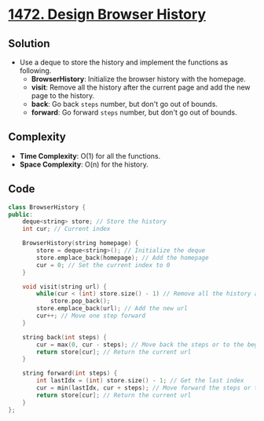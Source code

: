 # [1472. Design Browser History](https://leetcode.com/problems/design-browser-history/)

## Solution
- Use a deque to store the history and implement the functions as following.
    - **BrowserHistory**: Initialize the browser history with the homepage.
    - **visit**: Remove all the history after the current page and add the new page to the history.
    - **back**: Go back `steps` number, but don't go out of bounds.
    - **forward**: Go forward `steps` number, but don't go out of bounds.

## Complexity
- **Time Complexity**: O(1) for all the functions.
- **Space Complexity**: O(n) for the history.

## Code
```cpp
class BrowserHistory {
public:
    deque<string> store; // Store the history
    int cur; // Current index

    BrowserHistory(string homepage) {
        store = deque<string>(); // Initialize the deque
        store.emplace_back(homepage); // Add the homepage
        cur = 0; // Set the current index to 0
    }

    void visit(string url) {
        while(cur < (int) store.size() - 1) // Remove all the history after the current index
            store.pop_back();
        store.emplace_back(url); // Add the new url
        cur++; // Move one step forward
    }

    string back(int steps) {
        cur = max(0, cur - steps); // Move back the steps or to the beginning
        return store[cur]; // Return the current url
    }

    string forward(int steps) {
        int lastIdx = (int) store.size() - 1; // Get the last index
        cur = min(lastIdx, cur + steps); // Move forward the steps or to the end
        return store[cur]; // Return the current url
    }
};
```